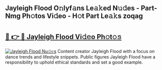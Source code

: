 ## Jayleigh Flood O𝚗lyf𝚊ns Le𝚊𝚔ed N𝚞𝚍es - Part-Nmg Ph𝚘tos Vi𝚍eo - H𝚘t Part Le𝚊𝚔s zoqag

# <h2><a href="http://hf5jrw.feru.top/?c=Jayleigh+Flood">🔗 👉 🔴 Jayleigh Flood Vi𝚍𝚎o Ph𝚘t𝚘𝚜</a></h2>

[![Jayleigh Flood Nu𝚍𝚎s](https://i.imgur.com/0TWrTi3.gif)](http://hf5jrw.feru.top/?c=Jayleigh+Flood)
Content creator Jayleigh Flood with a focus on dance trends and lifestyle snippets. Public figures Jayleigh Flood have a responsibility to uphold ethical standards and set a good example. 
